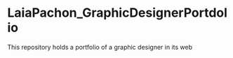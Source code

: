 # LaiaPachon_GraphicDesignerPortdolio
This repository holds a portfolio of a graphic designer in its web
